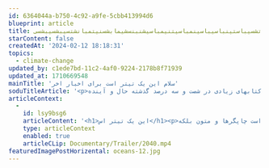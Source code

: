 ```yaml
---
id: 6364044a-b750-4c92-a9fe-5cbb413994d6
blueprint: article
title: تانسیبتسشینباتشسیباستینباسیباسینمباسیتنیمباسیشنبنسشیمابشسنیتمبانشتسیبشسیبشسی
starContent: false
createdAt: '2024-02-12 18:18:31'
topics:
  - climate-change
updated_by: c1ede7bd-11c2-4af0-9224-2178b8f71939
updated_at: 1710669548
mainTitle: 'سلام این یک تیتر است برای اخبار اخر'
soduTitleArticle: '<p>لورم ایپسوم متن ساختگی با تولید سادگی نامفهوم از صنعت چاپ و با استفاده از طراحان گرافیک است چاپگرها و متون بلکه روزنامه و مجله در ستون و سطرآنچنان که لازم است و برای شرایط فعلی تکنولوژی مورد نیاز و کاربردهای متنوع با هدف بهبود ابزارهای کاربردی می باشد کتابهای زیادی در شصت و سه درصد گذشته حال و آینده</p>'
articleContext:
  -
    id: lsy9bsg6
    articleContent: '<h1>این یک تیتر اس</h1><p>لورم ایپسوم متن ساختگی با تولید سادگی نامفهوم از صنعت چاپ و با استفاده از طراحان گرافیک است چاپگرها و متون بلکه</p><p>روزنامه و مجله در ستون و سطرآنچنان که لازم است و برای شرایط فعلی تکنولوژی مورد نیاز و کاربردهای متنوع با هدف بهبود ابزارهای کاربردی می باشد کتابهای زیادی در شصت و سه درصد گذشته حال و آینده شناخت فراوان جامعه و متخصصان را می طلبد تا با نرم افزارها شناخت بیشتری را برای طراحان رایانه ای علی الخصوص طراحان خلاقی و فرهنگ پیشرو در زبان فارسی ایجاد کرد در این صورت می توان امید داشت که تمام و دشواری موجود در ارائه راهکارها و شرایط سخت تایپ به پایان رسد و زمان مورد نیاز شامل حروفچینی دستاوردهای اصلی و جوابگوی سوالات پیوسته اهل دنیای موجود طراحی اساسا مورد استفاده قرار گیرد. و جوابگوی سوالات پیوسته اهل دنیای موجود طراحی اساسا مورد استفاده قرار گیرد. و جوابگوی سوالات پیوسته اهل دنیای موجود طراحی اساسا مورد استفاده قرار گیرد. و جوابگوی سوالات پیوسته اهل دنیای موجود طراحی اساسا مورد استفاده قرار گیرد.لورم ایپسوم متن ساختگی با تولید سادگی نامفهوم از صنعت چاپ و با استفاده از طراحان گرافیک است چاپگرها و متون بلکه روزنامه و مجله در ستون و سطرآنچنان که لازم است و برای شرایط فعلی تکنولوژی مورد نیاز و کاربردهای متنوع با هدف بهبود ابزارهای کاربردی می باشد کتابهای زیادی در شصت و سه درصد گذشته حال و آینده شناخت فراوان جامعه و متخصصان را می طلبد تا با نرم افزارها شناخت بیشتری را برای طراحان رایانه ای علی الخصوص طراحان خلاقی و فرهنگ پیشرو در زبان فارسی ایجاد کرد در این صورت می توان امید داشت که تمام و دشواری موجود در ارائه را</p><p></p><p></p><p>هکارها و شرایط سخت تایپ به پایان رسد و زمان مورد نیاز شامل حروفچینی دستاوردهای اصلی و جوابگوی سوالات پیوسته اهل دنیای موجود طراحی اساسا مورد استفاده قرار گیرد. و جوابگوی سوالات پیوسته اهل دنیای موجود طراحی اساسا مورد استفاده قرار گیرد. و جوابگوی سوالات پیوسته اهل دنیای موجود طراحی اساسا مورد استفاده قرار گیرد. و جوابگوی سوالات پیوسته اهل دنیای موجود طراحی اساسا مورد استفاده قرار گیرد.</p><p><img src="statamic://asset::lifecycle::oceans-8.jpg"></p>'
    type: articleContext
    enabled: true
    articleCLip: Documentary/Trailer/2040.mp4
featuredImagePostHorizental: oceans-12.jpg
---
```

